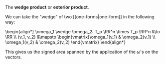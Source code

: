 The **wedge product** or **exterior product**.

We can take the "wedge" of two [[one-forms|one-form]] in the following way:

\begin{align\*}
\omega_1 \wedge \omega_2: T_p \RR^n \times T_p \RR^n &\to \RR \\\\
(v_1, v_2) &\mapsto \begin{vmatrix}\omega_1(v_1) & \omega_2(v_1) \\\\ \omega_1(v_2) & \omega_2(v_2) \end{vmatrix}
\end{align\*}

This gives us the signed area spanned by the application of the $\omega$'s on the vectors.